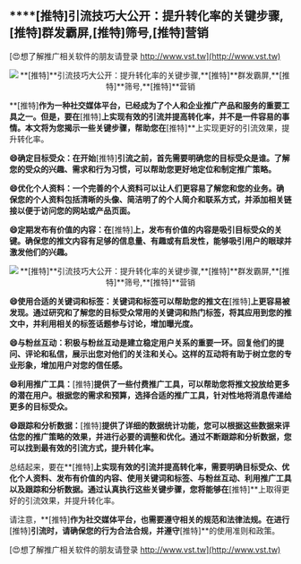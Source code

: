 ## ****[推特]**引流技巧大公开：提升转化率的关键步骤,**[推特]**群发霸屏,**[推特]**筛号,**[推特]**营销**

[😍想了解推广相关软件的朋友请登录 http://www.vst.tw](http://www.vst.tw)

 <center><img src="https://vst.tw/MP4/tuiguang/png/4.png" alt="**[推特]**引流技巧大公开：提升转化率的关键步骤,**[推特]**群发霸屏,**[推特]**筛号,**[推特]**营销"></center>

**[推特]**作为一种社交媒体平台，已经成为了个人和企业推广产品和服务的重要工具之一。但是，要在**[推特]**上实现有效的引流并提高转化率，并不是一件容易的事情。本文将为您揭示一些关键步骤，帮助您在**[推特]**上实现更好的引流效果，提升转化率。

**😄确定目标受众：在开始**[推特]**引流之前，首先需要明确您的目标受众是谁。了解您的受众的兴趣、需求和行为习惯，可以帮助您更好地定位和制定推广策略。**

**😄优化个人资料：一个完善的个人资料可以让人们更容易了解您和您的业务。确保您的个人资料包括清晰的头像、简洁明了的个人简介和联系方式，并添加相关链接以便于访问您的网站或产品页面。**

**😄定期发布有价值的内容：在**[推特]**上，发布有价值的内容是吸引目标受众的关键。确保您的推文内容有足够的信息量、有趣或有启发性，能够吸引用户的眼球并激发他们的兴趣。**

 <center><img src="https://vst.tw/MP4/tuiguang/png/2.png" alt="**[推特]**引流技巧大公开：提升转化率的关键步骤,**[推特]**群发霸屏,**[推特]**筛号,**[推特]**营销"></center>

**😄使用合适的关键词和标签：关键词和标签可以帮助您的推文在**[推特]**上更容易被发现。通过研究和了解您的目标受众常用的关键词和热门标签，将其应用到您的推文中，并利用相关的标签话题参与讨论，增加曝光度。**

**😄与粉丝互动：积极与粉丝互动是建立稳定用户关系的重要一环。回复他们的提问、评论和私信，展示出您对他们的关注和关心。这样的互动将有助于树立您的专业形象，增加用户对您的信任感。**

**😄利用推广工具：**[推特]**提供了一些付费推广工具，可以帮助您将推文投放给更多的潜在用户。根据您的需求和预算，选择合适的推广工具，针对性地将消息传递给更多的目标受众。**

**😄跟踪和分析数据：**[推特]**提供了详细的数据统计功能，您可以根据这些数据来评估您的推广策略的效果，并进行必要的调整和优化。通过不断跟踪和分析数据，您可以找到最有效的引流方式，提升转化率。**

总结起来，要在**[推特]**上实现有效的引流并提高转化率，需要明确目标受众、优化个人资料、发布有价值的内容、使用关键词和标签、与粉丝互动、利用推广工具以及跟踪和分析数据。通过认真执行这些关键步骤，您将能够在**[推特]**上取得更好的引流效果，并提升转化率。

请注意，**[推特]**作为社交媒体平台，也需要遵守相关的规范和法律法规。在进行**[推特]**引流时，请确保您的行为合法合规，并遵守**[推特]**的使用准则和政策。

[😍想了解推广相关软件的朋友请登录 http://www.vst.tw](http://www.vst.tw)



